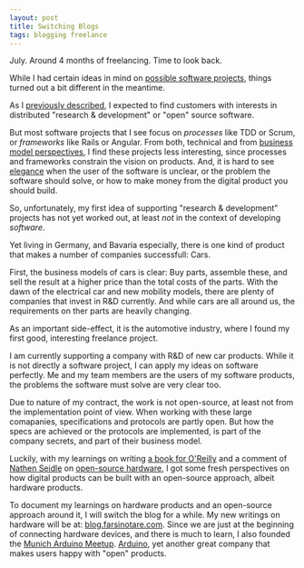 ```yaml
---
layout: post
title: Switching Blogs
tags: blogging freelance
---
```

July. Around 4 months of freelancing. Time to look back. 

While I had certain ideas in mind on [possible software projects](http://thinkingonthinking.com/customers-jobs/), things turned out a bit different in the meantime.

As I [previously described](http://thinkingonthinking.com/customers-jobs/), I expected to find customers with interests in distributed "research & development" or "open" source software.

But most software projects that I see focus on *processes* like TDD or Scrum, or *frameworks* like Rails or Angular. From both, technical and from [business model perspectives](http://thinkingonthinking.com/first-week-as-freelancer/), I find these projects less interesting, since processes and frameworks constrain the vision on products. And, it is hard to see [elegance](http://thinkingonthinking.com/Elegance-in-a-software-business/) when the user of the software is unclear, or the problem the software should solve, or how to make money from the digital product you should build.

So, unfortunately, my first idea of supporting "research & development" projects has not yet worked out, at least *not* in the context of developing *software*.

Yet living in Germany, and Bavaria especially, there is one kind of product that makes a number of companies successfull: Cars.

First, the business models of cars is clear: Buy parts, assemble these, and sell the result at a higher price than the total costs of the parts. With the dawn of the electrical car and new mobility models, there are plenty of companies that invest in R&D currently. And while cars are all around us, the requirements on ther parts are heavily changing.

As an important side-effect, it is the automotive industry, where I found my first good, interesting freelance project.

I am currently supporting a company with R&D of new car products. While it is not directly a software project, I can apply my ideas on software perfectly. Me and my team members are the users of my software products, the problems the software must solve are very clear too.

Due to nature of my contract, the work is not open-source, at least not from the implementation point of view. When working with these large comapanies, specifications and protocols are partly open. But how the specs are achieved or the protocols are implemented, is part of the company secrets, and part of their business model.

Luckily, with my learnings on writing [a book for O'Reilly](http://shop.oreilly.com/product/0636920030799.do) and a comment of [Nathen Seidle](https://www.sparkfun.com/pages/Nathan) on [open-source hardware](https://news.ycombinator.com/item?id=8043157),  I got some fresh perspectives on how digital products can be built with an open-source approach, albeit hardware products.

To document my learnings on hardware products and an open-source approach around it, I will switch the blog for a while. My new writings on hardware will be at: [blog.farsinotare.com](http://blog.farsinotare.com). Since we are just at the beginning of connecting hardware devices, and there is much to learn, I also founded the [Munich Arduino Meetup](http://www.meetup.com/Munchen-Arduino-Meetup/). [Arduino](http://arduino.cc/), yet another great company that makes users happy with "open" products.

